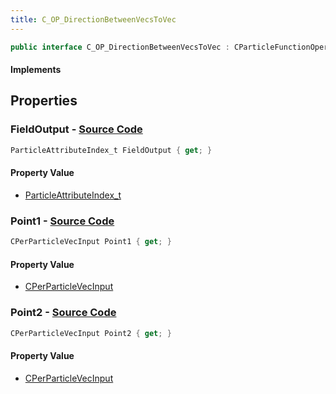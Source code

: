 ```yaml
---
title: C_OP_DirectionBetweenVecsToVec
---
```


```csharp
public interface C_OP_DirectionBetweenVecsToVec : CParticleFunctionOperator, CParticleFunction, ISchemaClass<CParticleFunction>, ISchemaClass<CParticleFunctionOperator>, ISchemaClass<C_OP_DirectionBetweenVecsToVec>, ISchemaField, ISchemaClass, INativeHandle
```

#### Implements

## Properties

### **FieldOutput** - [Source Code](https://github.com/swiftly-solution/swiftlys2/blob/main/managed/src/SwiftlyS2.Generated/Schemas/Interfaces/C_OP_DirectionBetweenVecsToVec.cs#L16)

```csharp
ParticleAttributeIndex_t FieldOutput { get; }
```

#### Property Value

- [ParticleAttributeIndex_t](/docs/api/shared/schemadefinitions/particleattributeindex_t)

### **Point1** - [Source Code](https://github.com/swiftly-solution/swiftlys2/blob/main/managed/src/SwiftlyS2.Generated/Schemas/Interfaces/C_OP_DirectionBetweenVecsToVec.cs#L18)

```csharp
CPerParticleVecInput Point1 { get; }
```

#### Property Value

- [CPerParticleVecInput](/docs/api/shared/schemadefinitions/cperparticlevecinput)

### **Point2** - [Source Code](https://github.com/swiftly-solution/swiftlys2/blob/main/managed/src/SwiftlyS2.Generated/Schemas/Interfaces/C_OP_DirectionBetweenVecsToVec.cs#L20)

```csharp
CPerParticleVecInput Point2 { get; }
```

#### Property Value

- [CPerParticleVecInput](/docs/api/shared/schemadefinitions/cperparticlevecinput)

